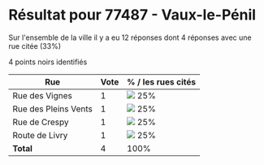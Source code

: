 # Résultat pour 77487 - Vaux-le-Pénil

Sur l'ensemble de la ville il y a eu 12 réponses dont 4 réponses avec une rue citée (33%)

4 points noirs identifiés

| Rue | Vote | % / les rues cités|
|-----|------|-------------------|
| Rue des Vignes | 1 | <img src="../../img/bar_25.gif" />&nbsp;25%|
| Rue des Pleins Vents | 1 | <img src="../../img/bar_25.gif" />&nbsp;25%|
| Rue de Crespy | 1 | <img src="../../img/bar_25.gif" />&nbsp;25%|
| Route de Livry | 1 | <img src="../../img/bar_25.gif" />&nbsp;25%|
| **Total** | 4 | 100%|

